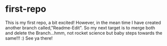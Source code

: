 # first-repo
This is my first repo, a bit excited!
However, in the mean time I have created another branch called,"Readme-Edit".
So my next target is to merge both and delete the Branch...hmm, not rocket science but baby steps towards the same!!!   :)
See ya there!

